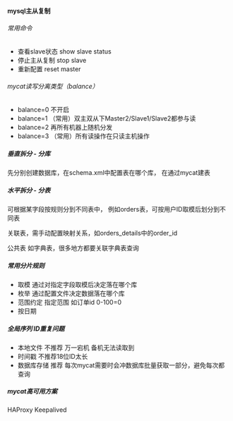 #### mysql主从复制
###### 常用命令
- 查看slave状态 show slave status
- 停止主从复制 stop slave
- 重新配置 reset master
###### mycat读写分离类型（balance）
- balance=0 不开启
- balance=1 （常用）双主双从下Master2/Slave1/Slave2都参与读
- balance=2 再所有机器上随机分发
- balance=3 （常用）所有读操作在只读主机操作

##### 垂直拆分 - 分库
先分别创建数据库，在schema.xml中配置表在哪个库， 在通过mycat建表

##### 水平拆分 - 分表
可根据某字段按规则分到不同表中，
例如orders表，可按用户ID取模后划分到不同表

关联表，需手动配置映射关系，如orders_details中的order_id

公共表 如字典表，很多地方都要关联字典表查询
##### 常用分片规则
- 取模 通过对指定字段取模后决定落在哪个库
- 枚举 通过配置文件决定数据落在哪个库
- 范围约定 指定范围 如订单id 0-100=0
- 按日期 

##### 全局序列 ID重复问题
- 本地文件 不推荐 万一宕机 备机无法读取到
- 时间戳 不推荐18位ID太长  
- 数据库存储 推荐 每次mycat需要时会冲数据库批量获取一部分，避免每次都查询

##### mycat高可用方案
HAProxy Keepalived